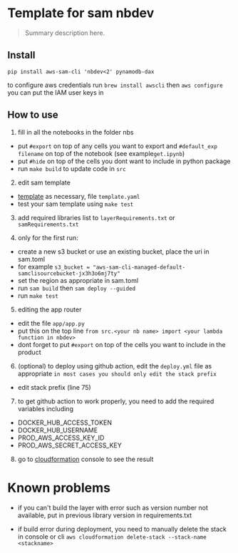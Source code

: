 # Template for sam nbdev
> Summary description here.


## Install

`pip install aws-sam-cli 'nbdev<2' pynamodb-dax`

to configure aws credentials run `brew install awscli` then `aws configure`
you can put the IAM user keys in

## How to use

1. fill in all the notebooks in the folder nbs
  * put `#export` on top of any cells you want to export and `#default_exp filename` on top of the notebook (see example`get.ipynb`)
  * put `#hide` on top of the cells you dont want to include in python package
  * run `make build` to update code in `src`

2. edit sam template 
  * [template](https://docs.aws.amazon.com/serverless-application-model/latest/developerguide/sam-resource-function.html) as necessary, file `template.yaml`
  * test your sam template using `make test`

3. add required libraries list to `layerRequirements.txt` or `samRequirements.txt`

4. only for the first run:
  * create a new s3 bucket or use an existing bucket, place the uri in sam.toml
  * for example `s3_bucket = "aws-sam-cli-managed-default-samclisourcebucket-jx3h3o6mj7ty"`
  * set the region as appropriate in sam.toml
  * run `sam build` then `sam deploy --guided`
  * run `make test`
  
5. editing the app router
  * edit the file `app/app.py`
  * put this on the top line `from src.<your nb name> import <your lambda function in nbdev>`
  * dont forget to put `#export` on top of the cells you want to include in the product
  
6. (optional) to deploy using github action, edit the `deploy.yml` file as appropriate
  `in most cases you should only edit the stack prefix `
  * edit stack prefix (line 75)
  
7. to get github action to work properly, you need to add the required variables including
  * DOCKER_HUB_ACCESS_TOKEN
  * DOCKER_HUB_USERNAME
  * PROD_AWS_ACCESS_KEY_ID
  * PROD_AWS_SECRET_ACCESS_KEY

8. go to [cloudformation](https://ap-southeast-1.console.aws.amazon.com/cloudformation) console to see the result



# Known problems

* if you can't build the layer with error such as version number not available, put in previous library version in requirements.txt

* if build error during deployment, you need to manually delete the stack in console or cli `aws cloudformation delete-stack --stack-name <stackname>`